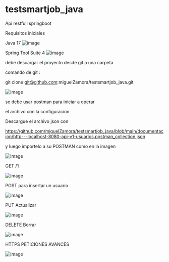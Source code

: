 # testsmartjob_java
Api restfull springboot 

Requisitos iniciales

Java 17 
![image](https://github.com/miguelZamora/testsmartjob_java/assets/8809742/980021d7-b4f2-4143-817a-37bf8bdc3c32)

Spring Tool Suite 4
![image](https://github.com/miguelZamora/testsmartjob_java/assets/8809742/2a09d41f-d1b0-4d08-bd06-032feb759d91)




debe descargar el proyecto desde git a una carpeta 

comando de git : 

git clone git@github.com:miguelZamora/testsmartjob_java.git


![image](https://github.com/miguelZamora/testsmartjob_java/assets/8809742/e4194fba-715b-4193-9265-a483c56ee3a3)





se debe usar postman para iniciar a operar

el archivo con la configuracion

Descargue el archivo json con 

https://github.com/miguelZamora/testsmartjob_java/blob/main/documentacion/http---localhost-8080-api-v1-usuarios.postman_collection.json

y luego importelo a su POSTMAN como en la imagen 

![image](https://github.com/miguelZamora/testsmartjob_java/assets/8809742/b6684177-300f-4ccb-959b-c472f988b779)


GET /1 

![image](https://github.com/miguelZamora/testsmartjob_java/assets/8809742/a129a585-8807-41dd-bdf1-2c0e886dde6b)


POST para insertar un usuario

![image](https://github.com/miguelZamora/testsmartjob_java/assets/8809742/7dafab53-51dd-4674-8c0a-e5bf7c27d2a1)

PUT Actualizar

![image](https://github.com/miguelZamora/testsmartjob_java/assets/8809742/5798bd9e-ed12-4fa3-9ffc-71d716216775)

DELETE Borrar

![image](https://github.com/miguelZamora/testsmartjob_java/assets/8809742/2a12e51f-3962-4b79-90dd-cbe5f736c184)



HTTPS PETICIONES AVANCES

![image](https://github.com/miguelZamora/testsmartjob_java/assets/8809742/6cc490fe-6a7b-4418-87b1-c397167faebb)

